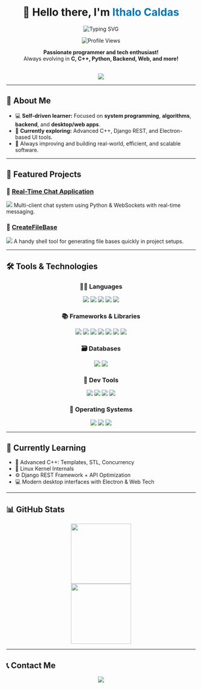 <div align="center">

# 👋 Hello there, I'm <span style="color:#0077B5">Ithalo Caldas</span>

![Typing SVG](https://readme-typing-svg.demolab.com?font=Fira+Code&size=20&pause=1500&color=0077B5&width=435&lines=Back-end+Developer+%7C+C%2C+C%2B%2B%2C+Python;Web+%2B+Desktop+Apps+%2F+React+%2F+Django;Always+learning+and+building)

![Profile Views](https://komarev.com/ghpvc/?username=i4b2c&style=flat-square&color=0077B5)

<b>Passionate programmer and tech enthusiast!</b><br>
Always evolving in <b>C, C++, Python, Backend, Web, and more!</b>

<br/>

<!-- Social Links -->
<a href="https://www.linkedin.com/in/ithalo-barbosa-caldas-a65218246/">
  <img src="https://img.shields.io/badge/LinkedIn-0077B5?style=for-the-badge&logo=linkedin&logoColor=white"/>
</a>

</div>

---

## 🚀 About Me

- 💻 **Self-driven learner:** Focused on **system programming**, **algorithms**, **backend**, and **desktop/web apps**.
- 🧠 **Currently exploring:** Advanced C++, Django REST, and Electron-based UI tools.
- 🌱 Always improving and building real-world, efficient, and scalable software.

---

## 📂 Featured Projects

### 🔹 [Real-Time Chat Application](https://github.com/i4b2c/Real-Time-Chat-Application)  
<img src="https://img.shields.io/badge/Python-3776AB?style=flat-square&logo=python&logoColor=white"/>  
Multi-client chat system using Python & WebSockets with real-time messaging.

### 🔹 [CreateFileBase](https://github.com/i4b2c/createFileBase)  
<img src="https://img.shields.io/badge/Shell_Script-4EAA25?style=flat-square&logo=gnu-bash&logoColor=white"/>  
A handy shell tool for generating file bases quickly in project setups.

---

## 🛠️ Tools & Technologies

<div align="center">

### 🧑‍💻 Languages  
<img src="https://img.shields.io/badge/C-00599C?style=flat-square&logo=c&logoColor=white"/>
<img src="https://img.shields.io/badge/C++-00599C?style=flat-square&logo=c%2B%2B&logoColor=white"/>
<img src="https://img.shields.io/badge/Python-3776AB?style=flat-square&logo=python&logoColor=white"/>
<img src="https://img.shields.io/badge/Shell_Script-4EAA25?style=flat-square&logo=gnu-bash&logoColor=white"/>
<img src="https://img.shields.io/badge/JavaScript-F7DF1E?style=flat-square&logo=javascript&logoColor=black"/>

### 📚 Frameworks & Libraries  
<img src="https://img.shields.io/badge/React-20232A?style=flat-square&logo=react&logoColor=61DAFB"/>
<img src="https://img.shields.io/badge/Django-092E20?style=flat-square&logo=django&logoColor=white"/>
<img src="https://img.shields.io/badge/Flask-000000?style=flat-square&logo=flask&logoColor=white"/>
<img src="https://img.shields.io/badge/Pygame-000000?style=flat-square&logo=pygame&logoColor=white"/>
<img src="https://img.shields.io/badge/Ursina-000000?style=flat-square&logo=python&logoColor=white"/>
<img src="https://img.shields.io/badge/Electron-47848F?style=flat-square&logo=electron&logoColor=white"/>
<img src="https://img.shields.io/badge/OpenGL-5586A4?style=flat-square&logo=opengl&logoColor=white"/>

### 🗃️ Databases  
<img src="https://img.shields.io/badge/PostgreSQL-336791?style=flat-square&logo=postgresql&logoColor=white"/>
<img src="https://img.shields.io/badge/SQLite-003B57?style=flat-square&logo=sqlite&logoColor=white"/>

### 🔧 Dev Tools  
<img src="https://img.shields.io/badge/Vim-019733?style=flat-square&logo=vim&logoColor=white"/>
<img src="https://img.shields.io/badge/VS_Code-007ACC?style=flat-square&logo=visual-studio-code&logoColor=white"/>
<img src="https://img.shields.io/badge/Git-F05032?style=flat-square&logo=git&logoColor=white"/>
<img src="https://img.shields.io/badge/Docker-2496ED?style=flat-square&logo=docker&logoColor=white"/>

### 🐧 Operating Systems  
<img src="https://img.shields.io/badge/Linux-FCC624?style=flat-square&logo=linux&logoColor=black"/>
<img src="https://img.shields.io/badge/Ubuntu-E95420?style=flat-square&logo=ubuntu&logoColor=white"/>
<img src="https://img.shields.io/badge/Arch_Linux-1793D1?style=flat-square&logo=arch-linux&logoColor=white"/>

</div>

---

## 🌱 Currently Learning

- 🔬 Advanced C++: Templates, STL, Concurrency
- 🐧 Linux Kernel Internals
- ⚙️ Django REST Framework + API Optimization
- 💻 Modern desktop interfaces with Electron & Web Tech

---

## 📊 GitHub Stats

<div align="center">

<img src="https://github-readme-stats.vercel.app/api?username=i4b2c&show_icons=true&theme=radical" height="160"/>
<br/>
<img src="https://github-readme-stats.vercel.app/api/top-langs/?username=i4b2c&layout=donut&theme=radical" height="160"/>

</div>

---

## 📞 Contact Me

<div align="center">
  <a href="https://www.linkedin.com/in/ithalo-barbosa-caldas-a65218246/">
    <img src="https://img.shields.io/badge/LinkedIn-0077B5?style=for-the-badge&logo=linkedin&logoColor=white"/>
  </a>
</div>
